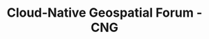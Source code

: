 ---
title: "Cloud-Native Geospatial Forum - CNG"
hero:
  headline: "Our community is *amazing*."
  text: "The geospatial data community runs the world. We're talking about the people creating open planetary-scale datasets, putting satellite imagery on your phone, and figuring out how to map millions of data points right in your browser. Our mission is to support this group of generous and brilliant innovators, creating space for them to connect, collaborate, and deepen our understanding of the world through the power of geospatial data."
  cta_text: "Learn more about our work"
  cta_url: "/about"
funders:
  title: "Community-led"
  description: "Our work has been made possible with funding from our community, which includes&hellip;"
  disclaimer: "These logos are arranged randomly and change every time we update this website."
  cta_text: "Join the CNG community"
  cta_url: "/join"
  funders_cart:
  - name: "Earthmover"
    url: "https://earthmover.io"
    id: "earthmover"
  - name: "NASA"
    url: "https://www.nasa.gov"
    id: "nasa"
  - name: "University of Twente"
    url: "https://www.itc.nl/about-itc/centres-of-expertise/big-geodata/"
    id: "twente"
  - name: Boettiger Group at UC Berkeley"
    url: "https://www.carlboettiger.info"
    id: "boettiger"
  - name: "Fused"
    url: "https://fused.io"
    id: "fused"
  - name: "Google"
    url: "https://google.com"
    id: "google"
  - name: "Taylor Geospatial Institute"
    url: "https://taylorgeospatial.org"
    id: "tgi"
  - name: "Splunk"
    url: "https://splunk.com"
    id: "splunk"
  - name: "Wherobots"
    url: "https://wherobots.com"
    id: "wherobots"
  - name: "Taylor Geospatial Engine"
    url: "https://tgengine.org"
    id: "tge"
  - name: "Planet"
    url: "https://planet.com"
    id: "planet"
  - name: "Development Seed"
    url: "https://developmentseed.org"
    id: "devseed"
  - name: "Amazon Web Services"
    url: "https://aws.amazon.com"
    id: "aws"
  - name: "Schmidt Futures"
    url: "https://www.schmidtfutures.org"
    id: "schmidt"
  - name: "Element 84"
    url: "https://www.element84.com"
    id: "element84"
  - name: "Sparkgeo"
    url: "https://sparkgeo.com"
    id: "sparkgeo"
blog:
  title: "Latest from our blog"
  button:
    enable: true
    label: "More from our blog"
    link: "/blog"
---